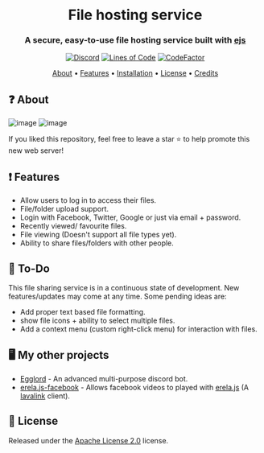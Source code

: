 <h1 align="center">
  <br>
  File hosting service 
  <br>
</h1>

<h3 align=center>A secure, easy-to-use file hosting service built with <a href="https://ejs.co/">ejs</a></h3>


<div align=center> 
  
 [![Discord](https://img.shields.io/discord/658113349384667198.svg?label=&logo=discord&logoColor=ffffff&color=7389D8&labelColor=6A7EC2)](https://discord.gg/8g6zUQu)
[![Lines of Code](https://sonarcloud.io/api/project_badges/measure?project=Spiderjockey02_CDN-server&metric=ncloc)](https://sonarcloud.io/dashboard?id=Spiderjockey02_CDN-server)
[![CodeFactor](https://www.codefactor.io/repository/github/spiderjockey02/cdn-server/badge)](https://www.codefactor.io/repository/github/spiderjockey02/cdn-server)
 
</div>

<p align="center">
  <a href="#about">About</a>
  •
  <a href="#Features">Features</a>
  •
  <a href="#installation">Installation</a>
  •
  <a href="#license">License</a>
  •
  <a href="#credits">Credits</a>
</p>

## ❓ About

![image](https://user-images.githubusercontent.com/55885015/133273028-700c7e79-0ce7-4071-be6f-441835cb642c.png)
![image](https://user-images.githubusercontent.com/55885015/133273104-3f7e73d2-3fc9-4a4b-9f76-81fe6817cac1.png)


If you liked this repository, feel free to leave a star ⭐ to help promote this new web server!


## ❗ Features

* Allow users to log in to access their files.
* File/folder upload support.
* Login with Facebook, Twitter, Google or just via email + password.
* Recently viewed/ favourite files.
* File viewing (Doesn't support all file types yet).
* Ability to share files/folders with other people.

## 📝 To-Do

This file sharing service is in a continuous state of development. New features/updates may come at any time. Some pending ideas are:
  
  * Add proper text based file formatting.
  * show file icons + ability to select multiple files.
  * Add a context menu (custom right-click menu) for interaction with files.

## 🖥️ My other projects
 * [Egglord](https://github.com/Spiderjockey02/Discord-Bo) - An advanced multi-purpose discord bot.
 * [erela.js-facebook](https://github.com/Spiderjockey02/erela.js-facebook) - Allows facebook videos to played with [erela.js](https://github.com/MenuDocs/erela.js) (A [lavalink](https://github.com/Freyacodes/Lavalink) client).

## 📖 License

Released under the [Apache License 2.0](https://github.com/Spiderjockey02/CDN-server/blob/master/LICENSE) license.

